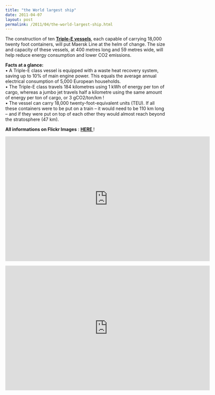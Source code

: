 ```yaml
---
title: "the World largest ship"
date: 2011-04-07
layout: post
permalink: /2011/04/the-world-largest-ship.html
---
```


<p>The construction of ten <a href="http://worldslargestship.com/" target="_self"><strong>Triple-E vessels</strong></a>, each capable of carrying  18,000 twenty foot containers, will put Maersk Line at the helm of  change. The size and capacity of these vessels, at 400 metres long and  59 metres wide, will help reduce energy consumption and lower CO2  emissions.</p> <p><strong>Facts at a glance:</strong><br /> • A Triple-E class vessel is equipped with a waste heat recovery system,  saving up to 10% of main engine power. This equals the average annual  electrical consumption of 5,000 European households.<br /> • The Triple-E class travels 184 kilometres using 1 kWh of energy per  ton of cargo, whereas a jumbo jet travels half a kilometre using the  same amount of energy per ton of cargo, or 3 gCO2/ton/km !<br /> • The vessel can carry 18,000 twenty-foot-equivalent units (TEU). If all  these containers were to be put on a train – it would need to be 110 km  long – and if they were put on top of each other they would almost  reach beyond the stratosphere (47 km).</p> <p><strong>All informations on Flickr Images</strong> : <a href="http://flic.kr/s/aHsjtDwiZB" target="_blank"><strong>HERE </strong></a>! </p>  <!--more-->   <p><iframe frameborder="0" height="390" src="http://www.youtube.com/embed/fxFs5LpDsQU" title="YouTube video player" width="640"></iframe></p> <p><iframe frameborder="0" height="390" src="http://www.youtube.com/embed/aoZTPjAkTek" title="YouTube video player" width="640"></iframe></p>